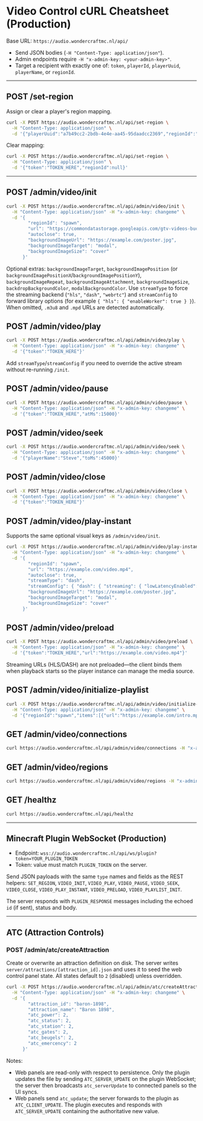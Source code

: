 # Video Control cURL Cheatsheet (Production)

Base URL: `https://audio.wondercraftmc.nl/api/`

- Send JSON bodies (`-H "Content-Type: application/json"`).
- Admin endpoints require `-H "x-admin-key: <your-admin-key>"`.
- Target a recipient with exactly one of: `token`, `playerId`, `playerUuid`, `playerName`, or `regionId`.

---

## POST /set-region
Assign or clear a player's region mapping.

```sh
curl -X POST https://audio.wondercraftmc.nl/api/set-region \
  -H "Content-Type: application/json" \
  -d '{"playerUuid":"a7b49cc2-2bdb-4e4e-aa45-95daadcc2369","regionId":"spawn","regionDisplayName":"Spawn"}'
```

Clear mapping:
```sh
curl -X POST https://audio.wondercraftmc.nl/api/set-region \
  -H "Content-Type: application/json" \
  -d '{"token":"TOKEN_HERE","regionId":null}'
```

---

## POST /admin/video/init
```sh
curl -X POST https://audio.wondercraftmc.nl/api/admin/video/init \
  -H "Content-Type: application/json" -H "x-admin-key: changeme" \
  -d '{
        "regionId": "spawn",
        "url": "https://commondatastorage.googleapis.com/gtv-videos-bucket/sample/BigBuckBunny.mp4",
        "autoclose": true,
        "backgroundImageUrl": "https://example.com/poster.jpg",
        "backgroundImageTarget": "modal",
        "backgroundImageSize": "cover"
      }'
```
Optional extras: `backgroundImageTarget`, `backgroundImagePosition` (or `backgroundImagePositionX`/`backgroundImagePositionY`), `backgroundImageRepeat`, `backgroundImageAttachment`, `backgroundImageSize`, `backdropBackgroundColor`, `modalBackgroundColor`.
Use `streamType` to force the streaming backend (`"hls"`, `"dash"`, `"webrtc"`) and `streamConfig` to forward library options (for example `{ "hls": { "enableWorker": true } }`). When omitted, `.m3u8` and `.mpd` URLs are detected automatically.

## POST /admin/video/play
```sh
curl -X POST https://audio.wondercraftmc.nl/api/admin/video/play \
  -H "Content-Type: application/json" -H "x-admin-key: changeme" \
  -d '{"token":"TOKEN_HERE"}'
```
Add `streamType`/`streamConfig` if you need to override the active stream without re-running `/init`.

## POST /admin/video/pause
```sh
curl -X POST https://audio.wondercraftmc.nl/api/admin/video/pause \
  -H "Content-Type: application/json" -H "x-admin-key: changeme" \
  -d '{"token":"TOKEN_HERE","atMs":15000}'
```

## POST /admin/video/seek
```sh
curl -X POST https://audio.wondercraftmc.nl/api/admin/video/seek \
  -H "Content-Type: application/json" -H "x-admin-key: changeme" \
  -d '{"playerName":"Steve","toMs":45000}'
```

## POST /admin/video/close
```sh
curl -X POST https://audio.wondercraftmc.nl/api/admin/video/close \
  -H "Content-Type: application/json" -H "x-admin-key: changeme" \
  -d '{"token":"TOKEN_HERE"}'
```

## POST /admin/video/play-instant
Supports the same optional visual keys as `/admin/video/init`.

```sh
curl -X POST https://audio.wondercraftmc.nl/api/admin/video/play-instant \
  -H "Content-Type: application/json" -H "x-admin-key: changeme" \
  -d '{
        "regionId": "spawn",
        "url": "https://example.com/video.mp4",
        "autoclose": true,
        "streamType": "dash",
        "streamConfig": { "dash": { "streaming": { "lowLatencyEnabled": true } } },
        "backgroundImageUrl": "https://example.com/poster.jpg",
        "backgroundImageTarget": "modal",
        "backgroundImageSize": "cover"
      }'
```

## POST /admin/video/preload
```sh
curl -X POST https://audio.wondercraftmc.nl/api/admin/video/preload \
  -H "Content-Type: application/json" -H "x-admin-key: changeme" \
  -d '{"token":"TOKEN_HERE","url":"https://example.com/video.mp4"}'
```
Streaming URLs (HLS/DASH) are not preloaded—the client binds them when playback starts so the player instance can manage the media source.

## POST /admin/video/initialize-playlist
```sh
curl -X POST https://audio.wondercraftmc.nl/api/admin/video/initialize-playlist \
  -H "Content-Type: application/json" -H "x-admin-key: changeme" \
  -d '{"regionId":"spawn","items":[{"url":"https://example.com/intro.mp4"},{"url":"https://example.com/live/playlist.m3u8","streamType":"hls"}]}'
```

## GET /admin/video/connections
```sh
curl https://audio.wondercraftmc.nl/api/admin/video/connections -H "x-admin-key: changeme"
```

## GET /admin/video/regions
```sh
curl https://audio.wondercraftmc.nl/api/admin/video/regions -H "x-admin-key: changeme"
```

## GET /healthz
```sh
curl https://audio.wondercraftmc.nl/api/healthz
```

---

## Minecraft Plugin WebSocket (Production)

- Endpoint: `wss://audio.wondercraftmc.nl/api/ws/plugin?token=YOUR_PLUGIN_TOKEN`
- Token: value must match `PLUGIN_TOKEN` on the server.

Send JSON payloads with the same `type` names and fields as the REST helpers: `SET_REGION`, `VIDEO_INIT`, `VIDEO_PLAY`, `VIDEO_PAUSE`, `VIDEO_SEEK`, `VIDEO_CLOSE`, `VIDEO_PLAY_INSTANT`, `VIDEO_PRELOAD`, `VIDEO_PLAYLIST_INIT`.

The server responds with `PLUGIN_RESPONSE` messages including the echoed `id` (if sent), status and body.

---

## ATC (Attraction Controls)

### POST /admin/atc/createAttraction
Create or overwrite an attraction definition on disk. The server writes `server/attractions/[attraction_id].json` and uses it to seed the web control panel state. All states default to `2` (disabled) unless overridden.

```sh
curl -X POST https://audio.wondercraftmc.nl/api/admin/atc/createAttraction \
  -H "Content-Type: application/json" -H "x-admin-key: changeme" \
  -d '{
        "attraction_id": "baron-1898",
        "attraction_name": "Baron 1898",
        "atc_power": 2,
        "atc_status": 2,
        "atc_station": 2,
        "atc_gates": 2,
        "atc_beugels": 2,
        "atc_emercency": 2
      }'
```

Notes:
- Web panels are read-only with respect to persistence. Only the plugin updates the file by sending `ATC_SERVER_UPDATE` on the plugin WebSocket; the server then broadcasts `atc_serverUpdate` to connected panels so the UI syncs.
- Web panels send `atc_update`; the server forwards to the plugin as `ATC_CLIENT_UPDATE`. The plugin executes and responds with `ATC_SERVER_UPDATE` containing the authoritative new value.
